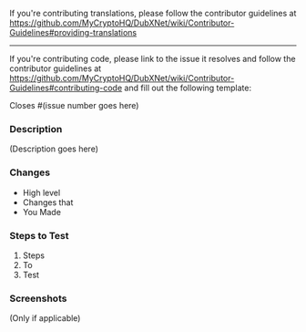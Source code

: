 If you're contributing translations, please follow the contributor guidelines
at https://github.com/MyCryptoHQ/DubXNet/wiki/Contributor-Guidelines#providing-translations

---

If you're contributing code, please link to the issue it resolves and follow the
contributor guidelines at https://github.com/MyCryptoHQ/DubXNet/wiki/Contributor-Guidelines#contributing-code and fill out the following template:

Closes #(issue number goes here)

### Description

(Description goes here)

### Changes

* High level
* Changes that
* You Made

### Steps to Test

1. Steps
2. To
3. Test

### Screenshots

(Only if applicable)
